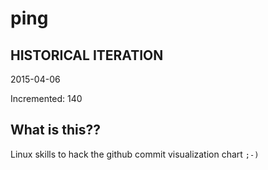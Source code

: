 # ping

## HISTORICAL ITERATION
2015-04-06

Incremented: 140

## What is this?? 
Linux skills to hack the github commit visualization chart `;-)`
